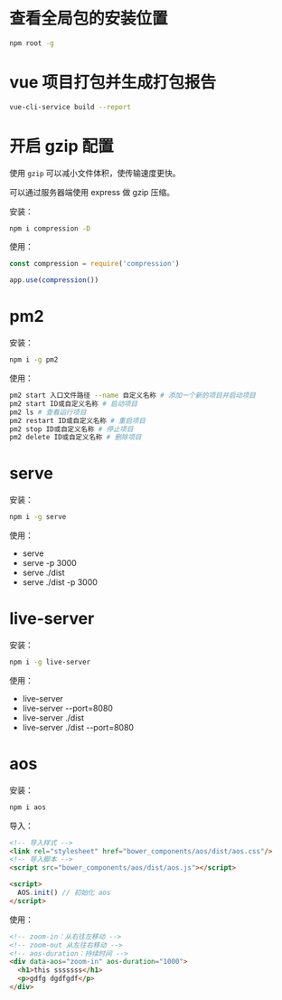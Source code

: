 # 查看全局包的安装位置

```bash
npm root -g
```

# vue 项目打包并生成打包报告

```sh
vue-cli-service build --report
```

# 开启 gzip 配置

使用 `gzip` 可以减小文件体积，使传输速度更快。

可以通过服务器端使用 express 做 gzip 压缩。

安装：

```sh
npm i compression -D
```

使用：

```js
const compression = require('compression')

app.use(compression())
```

# pm2

安装：

```sh
npm i -g pm2
```

使用：

```sh
pm2 start 入口文件路径 --name 自定义名称 # 添加一个新的项目并启动项目
pm2 start ID或自定义名称 # 启动项目
pm2 ls # 查看运行项目
pm2 restart ID或自定义名称 # 重启项目
pm2 stop ID或自定义名称 # 停止项目
pm2 delete ID或自定义名称 # 删除项目
```

# serve

安装：

```bash
npm i -g serve
```

使用：

- serve
- serve -p 3000
- serve ./dist
- serve ./dist -p 3000

# live-server

安装：

```bash
npm i -g live-server
```

使用：

- live-server
- live-server --port=8080
- live-server ./dist
- live-server ./dist --port=8080

# aos

安装：

```bash
npm i aos
```

导入：

```html
<!-- 导入样式 -->
<link rel="stylesheet" href="bower_components/aos/dist/aos.css"/>
<!-- 导入脚本 -->
<script src="bower_components/aos/dist/aos.js"></script>

<script>
  AOS.init() // 初始化 aos
</script>
```

使用：

```html
<!-- zoom-in：从右往左移动 -->
<!-- zoom-out 从左往右移动 -->
<!-- aos-duration：持续时间 -->
<div data-aos="zoom-in" aos-duration="1000">
  <h1>this sssssss</h1>
  <p>gdfg dgdfgdf</p>
</div>
```
